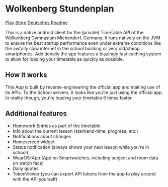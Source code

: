 # Wolkenberg Stundenplan

[Play Store](https://play.google.com/store/apps/details?id=de.zenonet.stundenplan)
[Deutsches Readme](readme-de.md)

This is a native android client for the (private) TimeTable API of the Wolkenberg Gymnasium Michendorf, Germany. 
It runs natively on the JVM to ensure the best startup performance even under extreme conditions like the awfully slow internet in the school building or very old/cheap smartphones.
Additionally the app features a blazingly fast caching system to allow for loading your timetable as quickly as possible.

## How it works

This App is built by reverse-engineering the official app and making use of its APIs. To the School servers, it looks like you're just using the official app.
In reality though, you're loading your timetable 8 times faster.


## Additional features

- Homework Entries as part of the timetable
- Info about the current lesson (start/end-time, progress, etc.)
- Notifications about changes
- Homescreen widget
- Status notification (always shows your next lesson while you're in school)
- WearOS-App (App on Smartwatches, including subject and room data on watch face)
- Daily quotes
- TokenViewer (you can export API tokens from the app to play around with the API yourself)

<!---
## Startup time comparison

All time measurements are in seconds.

| Test-Device           | Startup time with official client | Startup time with this client | Speed increase |
|-----------------------|-----------------------------------|-------------------------------|----------------|
| Samsung Galaxy A12    | 6.923                             | 0.784                         | 8.83x          |
| Samsung Galaxy Tab S9 | 1.768                             | 0.336[^1]                     | 5.26x          |

Notes about testing conditions:
- Startup time measured from 60 FPS video footage with both apps being completely closed.
- The in-official client is loading the timetable from cache (while checking for online updates)
- The offician timetable also had the chance to cache timetable before the test.
- The startup times is measured as the time between the tab onto the app icon to the first time it's possible to read the timetable.
- All measurements were made while battery saving mode was enabled on the test-device

These conditions are selected because they mimic trying to get to the right room as fast as you can while waiting for the timetable to load.

[^1]: Startup time is capped by app opening animation. With animations disabled in developer settings, the startup time is 0.239s
-->